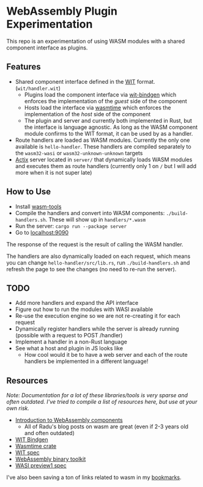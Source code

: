 # WebAssembly Plugin Experimentation

This repo is an experimentation of using WASM modules with a shared component interface as plugins.

## Features

- Shared component interface defined in the [WIT](https://github.com/WebAssembly/component-model/blob/main/design/mvp/WIT.md) format. (`wit/handler.wit`)
  - Plugins load the component interface via [wit-bindgen](https://github.com/bytecodealliance/wit-bindgen) which enforces the implementation of the _guest_ side of the component
  - Hosts load the interface via [wasmtime](https://docs.rs/wasmtime/9.0.1/wasmtime/component/macro.bindgen.html) which enforces the implementation of the _host_ side of the component
  - The plugin and server and currently both implemented in Rust, but the interface is language agnostic. As long as the WASM component module confirms to the WIT format, it can be used by as a handler.
- Route handlers are loaded as WASM modules. Currently the only one available is `hello-handler`. These handlers are compiled separately to the `wasm32-wasi` or `wasm32-unknown-unknown` targets
- [Actix](https://actix.rs/) server located in `server/` that dynamically loads WASM modules and executes them as route handlers (currently only 1 on `/` but I will add more when it is not super late)

## How to Use

- Install [wasm-tools](https://github.com/bytecodealliance/wasm-tools)
- Compile the handlers and convert into WASM components: `./build-handlers.sh`. These will show up in `handlers/*.wasm`
- Run the server: `cargo run --package server`
- Go to [localhost:9090](http://localhost:9090)

The response of the request is the result of calling the WASM handler.

The handlers are also dynamically loaded on each request, which means you can change `hello-handler/src/lib.rs`, run `./build-handlers.sh` and refresh the page to see the changes (no need to re-run the server).

## TODO

- Add more handlers and expand the API interface
- Figure out how to run the modules with WASI available
- Re-use the execution engine so we are not re-creating it for each request
- Dynamically register handlers while the server is already running (possible with a request to POST /handler)
- Implement a handler in a non-Rust language
- See what a host and plugin in JS looks like
  - How cool would it be to have a web server and each of the route handlers be implemented in a different language!

## Resources

_Note: Documentation for a lot of these libraries/tools is very sparse and often outdated. I've tried to compile a list of resources here, but use at your own risk._

- [Introduction to WebAssembly components](https://radu-matei.com/blog/intro-wasm-components/)
  - All of Radu's blog posts on wasm are great (even if 2-3 years old and often outdated)
- [WIT Bindgen](https://github.com/bytecodealliance/wit-bindgen)
- [Wasmtime crate](https://docs.rs/wasmtime/latest/wasmtime/index.html)
- [WIT spec](https://github.com/WebAssembly/component-model/blob/main/design/mvp/WIT.md)
- [WebAssembly binary toolkit](https://github.com/WebAssembly/wabt)
- [WASI preview1 spec](https://github.com/WebAssembly/WASI/blob/main/legacy/preview1/docs.md)

I've also been saving a ton of links related to wasm in my [bookmarks](https://jakerunzer.com/bookmarks/wasm).
